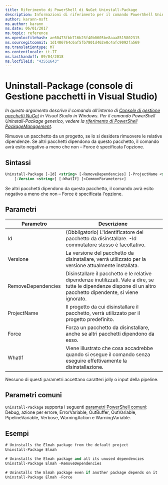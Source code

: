 ```yaml
---
title: Riferimento di PowerShell di NuGet Uninstall-Package
description: Informazioni di riferimento per il comando PowerShell Uninstall-Package nella Console di gestione pacchetti NuGet in Visual Studio.
author: karann-msft
ms.author: karann
ms.date: 06/01/2017
ms.topic: reference
ms.openlocfilehash: ae60473fbb716b23f40b0605be8aaa8515802315
ms.sourcegitcommit: 1d1406764c6af5fb7801d462e0c4afc9092fa569
ms.translationtype: MT
ms.contentlocale: it-IT
ms.lasthandoff: 09/04/2018
ms.locfileid: "43551643"
---
```

# <a name="uninstall-package-package-manager-console-in-visual-studio"></a>Uninstall-Package (console di Gestione pacchetti in Visual Studio)

*In questo argomento descrive il comando all'interno di [Console di gestione pacchetti NuGet](package-manager-console.md) in Visual Studio in Windows. Per il comando PowerShell Uninstall-Package generico, vedere la [riferimento di PowerShell PackageManagement](/powershell/module/packagemanagement/?view=powershell-6).*

Rimuove un pacchetto da un progetto, se lo si desidera rimuovere le relative dipendenze. Se altri pacchetti dipendono da questo pacchetto, il comando avrà esito negativo a meno che non – Force è specificata l'opzione.

## <a name="syntax"></a>Sintassi

```ps
Uninstall-Package [-Id] <string> [-RemoveDependencies] [-ProjectName <string>] [-Force]
    [-Version <string>] [-WhatIf] [<CommonParameters>]
```

Se altri pacchetti dipendono da questo pacchetto, il comando avrà esito negativo a meno che non – Force è specificata l'opzione.

## <a name="parameters"></a>Parametri

| Parametro | Descrizione |
| --- | --- |
| Id | (Obbligatorio) L'identificatore del pacchetto da disinstallare. -Id commutatore stesso è facoltativo. |
| Versione | La versione del pacchetto da disinstallare, verrà utilizzato per la versione attualmente installata. |
| RemoveDependencies | Disinstallare il pacchetto e le relative dipendenze inutilizzati. Vale a dire, se tutte le dipendenze dispone di un altro pacchetto dipendente, si viene ignorato. |
| ProjectName | Il progetto da cui disinstallare il pacchetto, verrà utilizzato per il progetto predefinito. |
| Force | Forza un pacchetto da disinstallare, anche se altri pacchetti dipendono da esso. |
| WhatIf | Viene illustrato che cosa accadrebbe quando si esegue il comando senza eseguire effettivamente la disinstallazione. |

Nessuno di questi parametri accettano caratteri jolly o input della pipeline.

## <a name="common-parameters"></a>Parametri comuni

`Uninstall-Package` supporta i seguenti [parametri PowerShell comuni](http://go.microsoft.com/fwlink/?LinkID=113216): Debug, azione per errore, ErrorVariable, OutBuffer, OutVariable, PipelineVariable, Verbose, WarningAction e WarningVariable.

## <a name="examples"></a>Esempi

```ps
# Uninstalls the Elmah package from the default project
Uninstall-Package Elmah

# Uninstalls the Elmah package and all its unused dependencies
Uninstall-Package Elmah -RemoveDependencies 

# Uninstalls the Elmah package even if another package depends on it
Uninstall-Package Elmah -Force
```
